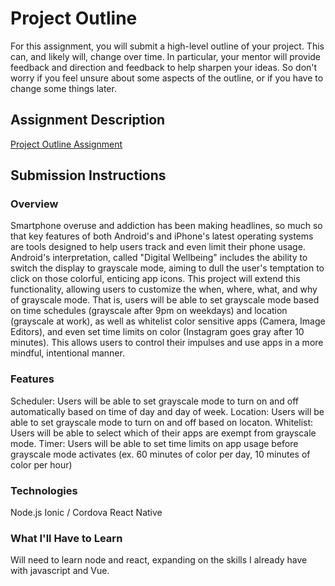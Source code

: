 # Project Outline
For this assignment, you will submit a high-level outline of your project. This can, and likely will, change over time. In particular, your mentor will provide feedback and direction and feedback to help sharpen your ideas. So don't worry if you feel unsure about some aspects of the outline, or if you have to change some things later.

## Assignment Description
[Project Outline Assignment](https://education.launchcode.org/liftoff/assignments/project-outline/)

## Submission Instructions

### Overview
Smartphone overuse and addiction has been making headlines, so much so that key features of both Android's and iPhone's latest operating systems are tools designed to help users track and even limit their phone usage. Android's interpretation, called "Digital Wellbeing" includes the ability to switch the display to grayscale mode, aiming to dull the user's temptation to click on those colorful, enticing app icons. This project will extend this functionality, allowing users to customize the when, where, what, and why of grayscale mode. That is, users will be able to set grayscale mode based on time schedules (grayscale after 9pm on weekdays) and location (grayscale at work), as well as whitelist color sensitive apps (Camera, Image Editors), and even set time limits on color (Instagram goes gray after 10 minutes). This allows users to control their impulses and use apps in a more mindful, intentional manner.
### Features
Scheduler: Users will be able to set grayscale mode to turn on and off automatically based on time of day and day of week.
Location: Users will be able to set grayscale mode to turn on and off based on locaton.
Whitelist: Users will be able to select which of their apps are exempt from grayscale mode.
Timer: Users will be able to set time limits on app usage before grayscale mode activates (ex. 60 minutes of color per day, 10 minutes of color per hour)

### Technologies
Node.js
Ionic / Cordova
React Native

### What I'll Have to Learn
Will need to learn node and react, expanding on the skills I already have with javascript and Vue.
